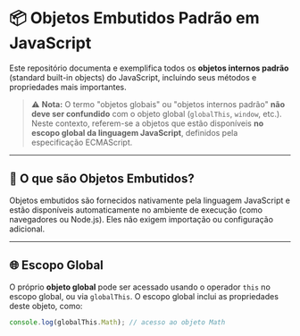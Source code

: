# 📦 Objetos Embutidos Padrão em JavaScript

Este repositório documenta e exemplifica todos os **objetos internos padrão** (standard built-in objects) do JavaScript, incluindo seus métodos e propriedades mais importantes.

> ⚠️ **Nota:** O termo "objetos globais" ou "objetos internos padrão" **não deve ser confundido** com o objeto global (`globalThis`, `window`, etc.). Neste contexto, referem-se a objetos que estão disponíveis **no escopo global da linguagem JavaScript**, definidos pela especificação ECMAScript.

---

## 🧠 O que são Objetos Embutidos?

Objetos embutidos são fornecidos nativamente pela linguagem JavaScript e estão disponíveis automaticamente no ambiente de execução (como navegadores ou Node.js). Eles não exigem importação ou configuração adicional.

---

## 🌐 Escopo Global

O próprio **objeto global** pode ser acessado usando o operador `this` no escopo global, ou via `globalThis`. O escopo global inclui as propriedades deste objeto, como:

```js
console.log(globalThis.Math); // acesso ao objeto Math
